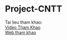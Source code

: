 # Project-CNTT

Tai lieu tham khao:\
[Video Tham Khao](https://www.youtube.com/playlist?list=PLRhlTlpDUWswrSLW_wYQCotCI3vGa8Ljz)\
[Web tham khao](https://vi.reactjs.org/docs/getting-started.html?fbclid=IwAR32eSEEttmgj21rifZMggpmWycCZ44Ok-DJgiYeILkEnRgbKsI7Qclukgk)                  
